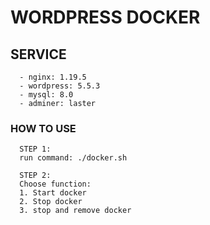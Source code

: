 # WORDPRESS DOCKER

## SERVICE
```
  - nginx: 1.19.5
  - wordpress: 5.5.3
  - mysql: 8.0
  - adminer: laster
```

### HOW TO USE
```
  STEP 1:
  run command: ./docker.sh

  STEP 2:
  Choose function:
  1. Start docker
  2. Stop docker
  3. stop and remove docker
  
```
